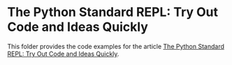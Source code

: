 # The Python Standard REPL: Try Out Code and Ideas Quickly

This folder provides the code examples for the article [The Python Standard REPL: Try Out Code and Ideas Quickly](https://realpython.com/python-repl/).
